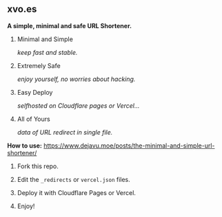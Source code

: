 ## xvo.es

**A simple, minimal and safe URL Shortener.**

1. Minimal and Simple

    *keep fast and stable.*

 2. Extremely Safe

    *enjoy yourself, no worries about hacking.*

 3. Easy Deploy

    *selfhosted on Cloudflare pages or Vercel...*

 4. All of Yours

    *data of URL redirect in single file.*

**How to use:** https://www.dejavu.moe/posts/the-minimal-and-simple-url-shortener/

1. Fork this repo.

2. Edit the `_redirects` or `vercel.json` files.

3. Deploy it with Cloudflare Pages or Vercel.

4. Enjoy!